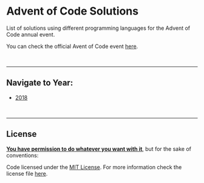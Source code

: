 # Advent of Code Solutions

List of solutions using different programming languages for the Advent of Code annual event. 

 You can check the official Avent of Code event [here](https://adventofcode.com/).

<br>
<hr>

## Navigate to Year:
* [2018](source/2018)

<br>
<hr>

## License

<b><u>You have permission to do whatever you want with it</b></u>, but for the sake of conventions:

Code licensed under the [MIT License](https://choosealicense.com/licenses/mit/). For more information check the license file [here](LICENSE).

